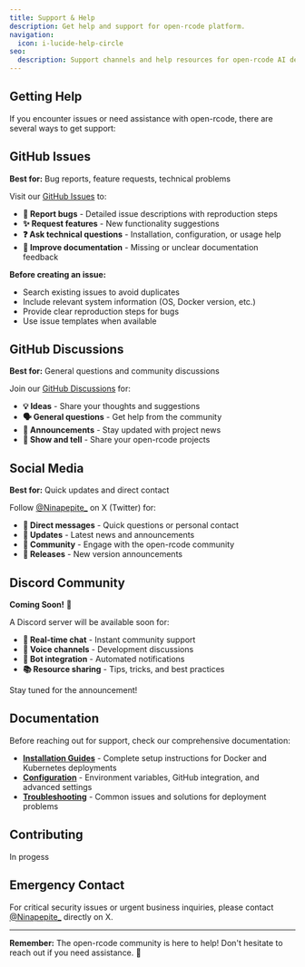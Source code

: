 ```yaml
---
title: Support & Help
description: Get help and support for open-rcode platform.
navigation:
  icon: i-lucide-help-circle
seo:
  description: Support channels and help resources for open-rcode AI development platform.
---
```


## Getting Help

If you encounter issues or need assistance with open-rcode, there are several ways to get support:

## GitHub Issues

**Best for:** Bug reports, feature requests, technical problems

Visit our [GitHub Issues](https://github.com/aidalinfo/open-rcode/issues) to:

- **🐛 Report bugs** - Detailed issue descriptions with reproduction steps
- **✨ Request features** - New functionality suggestions  
- **❓ Ask technical questions** - Installation, configuration, or usage help
- **📖 Improve documentation** - Missing or unclear documentation feedback

**Before creating an issue:**
- Search existing issues to avoid duplicates
- Include relevant system information (OS, Docker version, etc.)
- Provide clear reproduction steps for bugs
- Use issue templates when available

## GitHub Discussions

**Best for:** General questions and community discussions

Join our [GitHub Discussions](https://github.com/aidalinfo/open-rcode/discussions) for:

- **💡 Ideas** - Share your thoughts and suggestions
- **🗣️ General questions** - Get help from the community
- **📢 Announcements** - Stay updated with project news
- **🤝 Show and tell** - Share your open-rcode projects

## Social Media

**Best for:** Quick updates and direct contact

Follow [@Ninapepite_](https://x.com/Ninapepite_) on X (Twitter) for:

- **📱 Direct messages** - Quick questions or personal contact
- **🔄 Updates** - Latest news and announcements
- **💬 Community** - Engage with the open-rcode community
- **🚀 Releases** - New version announcements

## Discord Community

**Coming Soon!** 🎉

A Discord server will be available soon for:

- **💬 Real-time chat** - Instant community support
- **👥 Voice channels** - Development discussions
- **🤖 Bot integration** - Automated notifications
- **📚 Resource sharing** - Tips, tricks, and best practices

Stay tuned for the announcement!

## Documentation

Before reaching out for support, check our comprehensive documentation:

- **[Installation Guides](/getting-started/installation-docker)** - Complete setup instructions for Docker and Kubernetes deployments
- **[Configuration](/getting-started/installation-docker#environment-variables-reference)** - Environment variables, GitHub integration, and advanced settings
- **[Troubleshooting](/getting-started/installation-docker#troubleshooting)** - Common issues and solutions for deployment problems


## Contributing

In progess

## Emergency Contact

For critical security issues or urgent business inquiries, please contact [@Ninapepite_](https://x.com/Ninapepite_) directly on X.

---

**Remember:** The open-rcode community is here to help! Don't hesitate to reach out if you need assistance. 🚀